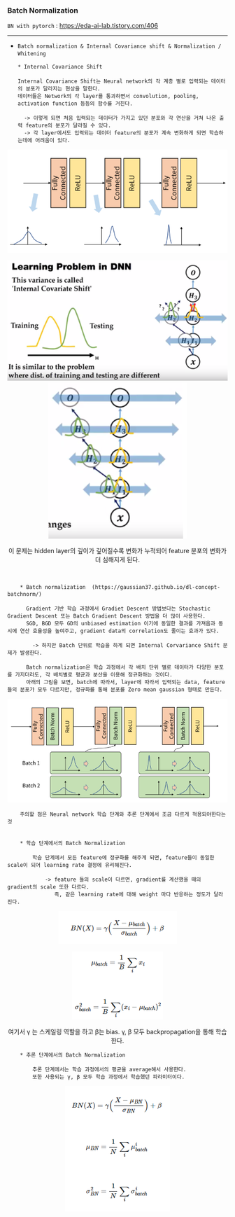 ### Batch Normalization 

`BN with pytorch` : https://eda-ai-lab.tistory.com/406  

---

- `Batch normalization & Internal Covariance shift & Normalization / Whitening`


      * Internal Covariance Shift 

      Internal Covariance Shift는 Neural network의 각 계층 별로 입력되는 데이터의 분포가 달라지는 현상을 말한다.
      데이터들은 Network의 각 layer를 통과하면서 convolution, pooling, activation function 등등의 함수를 거친다.

        -> 이렇게 되면 처음 입력되는 데이터가 가지고 있던 분포와 각 연산을 거쳐 나온 출력 feature의 분포가 달라질 수 있다. 
        -> 각 layer에서도 입력되는 데이터 feature의 분포가 계속 변화하게 되면 학습하는데에 어려움이 있다.  

<div align="center">

![img_3.png](img_3.png)

![img.png](img.png)![img_1.png](img_1.png)

이 문제는 hidden layer의 깊이가 깊어질수록 변화가 누적되어 feature 분포의 변화가 더 심해지게 된다. 

</div>

<br>
    
        * Batch normalization  (https://gaussian37.github.io/dl-concept-batchnorm/)
        
          Gradient 기반 학습 과정에서 Gradiet Descent 방법보다는 Stochastic Gradient Descent 또는 Batch Gradient Descent 방법을 더 많이 사용한다.
          SGD, BGD 모두 GD의 unbiased estimation 이기에 동일한 결과를 가져옴과 동시에 연산 효율성을 높여주고, gradient data의 correlation도 줄이는 효과가 있다.
        
            -> 하지만 Batch 단위로 학습을 하게 되면 Internal Corvariance Shift 문제가 발생한다.
        
          Batch normalization은 학습 과정에서 각 배치 단위 별로 데이터가 다양한 분포를 가지더라도, 각 배치별로 평균과 분산을 이용해 정규화하는 것이다.
          아래의 그림을 보면, batch에 따라서, layer에 따라서 입력되는 data, feature들의 분포가 모두 다르지만, 정규화를 통해 분포를 Zero mean gaussian 형태로 만든다. 

<div align="center">

![img_2.png](img_2.png)       

</div>


        주의할 점은 Neural network 학습 단계와 추론 단계에서 조금 다르게 적용되야한다는 것


        * 학습 단계에서의 Batch Normalization

            학습 단계에서 모든 feature에 정규화를 해주게 되면, feature들이 동일한 scale이 되어 learning rate 결정에 유리해진다. 
             
                -> feature 들의 scale이 다르면, gradient를 계산했을 때의 gradient의 scale 또한 다르다.
                   즉, 같은 learning rate에 대해 weight 마다 반응하는 정도가 달라진다.  


<div align="center">

![img_4.png](img_4.png) 

![img_6.png](img_6.png)

여기서 γ 는 스케일링 역할을 하고 β는 bias. γ, β 모두 backpropagation을 통해 학습한다.  

</div>


        * 추론 단계에서의 Batch Normalization

            추론 단계에서는 학습 과정에서의 평균을 average해서 사용한다. 
            또한 사용되는 γ, β 모두 학습 과정에서 학습했던 파라미터이다. 
            

<div align="center">        

![img_7.png](img_7.png)

</div>